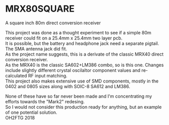 # MRX80SQUARE
A square inch 80m direct conversion receiver  

This project was done as a thought experiment to see if a simple 80m receiver could fit on a 25.4mm x 25.4mm two layer pcb.  
It is possible, but the battery and headphone jack need a separate pigtail.  
The SMA antenna jack did fit.  
As the project name suggests, this is a derivate of the classic MRX40 direct conversion receiver.  
As the MRX40 is the classic SA602+LM386 combo, so is this one. 
Changes include slightly different crystal oscilaltor component values and re-calculated RF input matching.  
This project also makes extensive use of SMD components, mostly in the 0402 and 0805 sizes along with SOIC-8 SA612 and LM386.

None of these have so far never been made and I'm concentrating my efforts towards the "Mark2" redesing.  
So I would not consider this production ready for anything, but an example of one potential solution.  
OH2FTG 2018  
 

